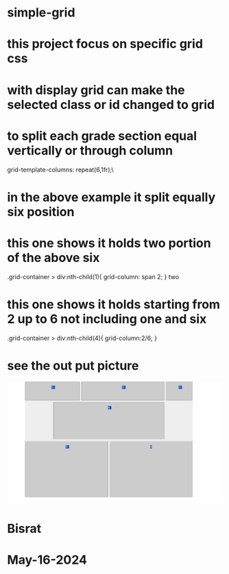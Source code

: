 # simple-grid

# this project focus on specific grid css

# with display grid can make the selected class or id changed to grid

# to split each grade section equal vertically or through column
 grid-template-columns: repeat(6,1fr);\
# in the above example it split equally six position

# this one shows it holds  two portion of the above six
.grid-container > div:nth-child(1){
  grid-column: span 2;
}
two
# this one shows it holds   starting from 2 up to 6 not including one and six

.grid-container > div:nth-child(4){
  grid-column:2/6;
}


# see the out put picture

<img src='./assets/img1.jpg'>


# Bisrat
# May-16-2024
